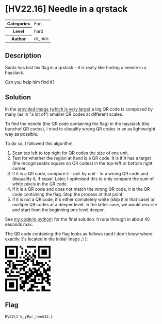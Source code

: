 # [HV22.16] Needle in a qrstack

<table>
  <tr>
    <th>Categories</th>
    <td>Fun</td>
  </tr>
  <tr>
    <th>Level</th>
    <td>hard</td>
  </tr>
  <tr>
    <th>Author</th>
    <td>dr_nick</td>
  </tr>
</table>

## Description

Santa has lost his flag in a qrstack - it is really like finding a needle in a haystack.

Can you help him find it?

## Solution
In the [provided image (which is very large)](./haystack.png) a big QR code is composed by many (as in "a lot of") smaller QR codes at different scales.

To find the needle (the QR code containing the flag) in the haystack (the bunchof QR codes), I tried to disqalify wrong QR codes in an as lightweight way as possible.

To do so, I followed this algorithm:
1. Scan top left to top right for QR codes the size of one unit.
2. Test for whether the region at hand is a QR code. It is if it has a target (the recogniseable square on QR codes) in the top-left or bottom right corner.
3. If it is a QR code, compare it - unit by unit - to a wrong QR code and disqualify it, if equal. Later, I optimised this to only compare the sum of white pixels in the QR code.
4. If it is a QR code and does not match the wrong QR code, it is the QR code containing the flag. Stop the process at that point.
5. If it is not a QR code, it's either completely white (skip it in that case) or multiple QR codes at a deeper level. In the latter case, we would recurse and start from the beginning one level deeper.

See [my code(in python)](./solver.py) for the final solution. It runs through in about 40 seconds max.

The QR code containing the flag looks as follows (and I don't know where exactly it's located in the initial image ;) ):

![QR code containing the flag](./flag_scaled.png)

## Flag
```
HV22{1'm_y0ur_need13.}
```
